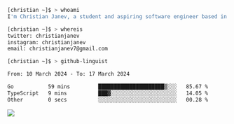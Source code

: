 ```bash
[christian ~]$ > whoami
I'm Christian Janev, a student and aspiring software engineer based in Chicago, IL
```
```bash
[christian ~]$ > whereis
twitter: christianjanev
instagram: christianjanev
email: christianjanev7@gmail.com
```

```bash
[christian ~]$ > github-linguist
```
<!--START_SECTION:waka-->

```txt
From: 10 March 2024 - To: 17 March 2024

Go           59 mins         █████████████████████▒░░░   85.67 %
TypeScript   9 mins          ███▓░░░░░░░░░░░░░░░░░░░░░   14.05 %
Other        0 secs          ░░░░░░░░░░░░░░░░░░░░░░░░░   00.28 %
```

<!--END_SECTION:waka-->

![](https://komarev.com/ghpvc/?username=christianjanev)

